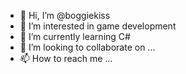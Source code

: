 - 👋 Hi, I’m @boggiekiss
- 👀 I’m interested in game development
- 🌱 I’m currently learning C#
- 💞️ I’m looking to collaborate on ...
- 📫 How to reach me ...

<!---
boggiekiss/boggiekiss is a ✨ special ✨ repository because its `README.md` (this file) appears on your GitHub profile.
You can click the Preview link to take a look at your changes.
--->

